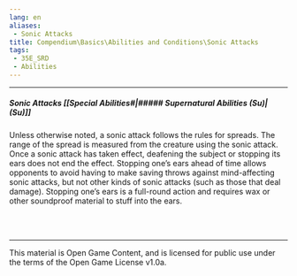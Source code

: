 ```yaml
---
lang: en
aliases:
 - Sonic Attacks
title: Compendium\Basics\Abilities and Conditions\Sonic Attacks
tags: 
 - 35E_SRD
 - Abilities
---
```


---
##### Sonic Attacks [[Special Abilities#|##### Supernatural Abilities (Su)|(Su)]]

Unless otherwise noted, a sonic attack follows the rules for spreads. The range of the spread is measured from the creature using the sonic attack. Once a sonic attack has taken effect, deafening the subject or stopping its ears does not end the effect. Stopping one’s ears ahead of time allows opponents to avoid having to make saving throws against mind-affecting sonic attacks, but not other kinds of sonic attacks (such as those that deal damage). Stopping one’s ears is a full-round action and requires wax or other soundproof material to stuff into the ears.


<br><br>



---



This material is Open Game Content, and is licensed for public use under the terms of the Open Game License v1.0a.

